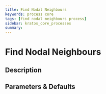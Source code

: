 ```yaml
---
title: Find Nodal Neighbours
keywords: process core
tags: [find nodal neighbours process]
sidebar: kratos_core_processes
summary: 
---
```


# Find Nodal Neighbours

## Description

## Parameters & Defaults
